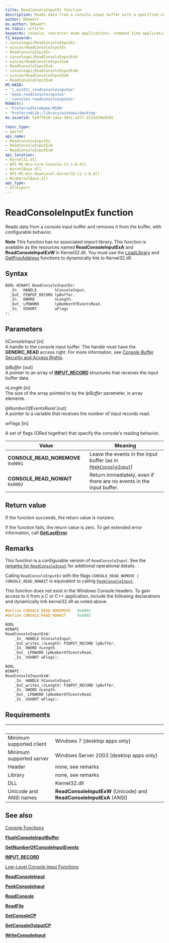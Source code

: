 ```yaml
---
title: ReadConsoleInputEx function
description: Reads data from a console input buffer with a specified set of flags and removes it from the buffer.
author: DHowett
ms.author: DHowett
ms.topic: article
keywords: console, character mode applications, command line applications, terminal applications, console api
f1_keywords:
- consoleapi/ReadConsoleInputEx
- wincon/ReadConsoleInputEx
- ReadConsoleInputEx
- consoleapi/ReadConsoleInputExA
- wincon/ReadConsoleInputExA
- ReadConsoleInputExA
- consoleapi/ReadConsoleInputExW
- wincon/ReadConsoleInputExW
- ReadConsoleInputExW
MS-HAID:
- '\_win32\_readconsoleinputex'
- 'base.readconsoleinputex'
- 'consoles.readconsoleinputex'
MSHAttr:
- 'PreferredSiteName:MSDN'
- 'PreferredLib:/library/windows/desktop'
ms.assetid: 5a9f7b18-cdea-4041-a377-5532d30e0105

topic_type:
- apiref
api_name:
- ReadConsoleInputEx
- ReadConsoleInputExA
- ReadConsoleInputExW
api_location:
- Kernel32.dll
- API-MS-Win-Core-Console-l1-1-0.dll
- KernelBase.dll
- API-MS-Win-DownLevel-Kernel32-l1-1-0.dll
- MinKernelBase.dll
api_type:
- DllExport
---
```


# ReadConsoleInputEx function

Reads data from a console input buffer and removes it from the buffer, with configurable behavior.

<div class="alert"><b>Note</b> This function has no associated import library. This function is available as the resources named <b>ReadConsoleInputExA</b> and <b>ReadConsoleInputExW</b> in Kernel32.dll. You must use the <a href="/windows/desktop/api/libloaderapi/nf-libloaderapi-loadlibrarya">LoadLibrary</a> and <a href="/windows/desktop/api/libloaderapi/nf-libloaderapi-getprocaddress">GetProcAddress</a> functions to dynamically link to Kernel32.dll.</div><div> </div>

## Syntax

```C
BOOL WINAPI ReadConsoleInputEx(
  _In_  HANDLE        hConsoleInput,
  _Out_ PINPUT_RECORD lpBuffer,
  _In_  DWORD         nLength,
  _Out_ LPDWORD       lpNumberOfEventsRead,
  _In_  USHORT        wFlags
);
```

## Parameters

*hConsoleInput* \[in\]  
A handle to the console input buffer. The handle must have the **GENERIC\_READ** access right. For more information, see [Console Buffer Security and Access Rights](console-buffer-security-and-access-rights.md).

*lpBuffer* \[out\]  
A pointer to an array of [**INPUT\_RECORD**](input-record-str.md) structures that receives the input buffer data.

*nLength* \[in\]  
The size of the array pointed to by the *lpBuffer* parameter, in array elements.

*lpNumberOfEventsRead* \[out\]  
A pointer to a variable that receives the number of input records read.

*wFlags* \[in\]

A set of flags (ORed together) that specify the console's reading behavior.

| Value | Meaning |
|-|-|
| **CONSOLE_READ_NOREMOVE** `0x0001` | Leave the events in the input buffer (as in [`PeekConsoleInput`](peekconsoleinput.md)) |
| **CONSOLE_READ_NOWAIT** `0x0002` | Return immediately, even if there are no events in the input buffer.

## Return value

If the function succeeds, the return value is nonzero.

If the function fails, the return value is zero. To get extended error information, call [**GetLastError**](/windows/win32/api/errhandlingapi/nf-errhandlingapi-getlasterror).

## Remarks

This function is a configurable version of `ReadConsoleInput`. See the [remarks for `ReadConsoleInput`](readconsoleinput.md) for additional operational details.

Calling `ReadConsoleInputEx` with the flags `CONSOLE_READ_NOMOVE | CONSOLE_READ_NOWAIT` is equivalent to calling [`PeekConsoleInput`](peekconsoleinput.md).

This function does not exist in the Windows Console headers. To gain access to it from a C or C++ application, include the following declarations and dynamically link kernel32.dll as noted above.

```c
#define CONSOLE_READ_NOREMOVE   0x0001
#define CONSOLE_READ_NOWAIT     0x0002

BOOL
WINAPI
ReadConsoleInputExA(
    _In_ HANDLE hConsoleInput,
    _Out_writes_(nLength) PINPUT_RECORD lpBuffer,
    _In_ DWORD nLength,
    _Out_ LPDWORD lpNumberOfEventsRead,
    _In_ USHORT wFlags);

BOOL
WINAPI
ReadConsoleInputExW(
    _In_ HANDLE hConsoleInput,
    _Out_writes_(nLength) PINPUT_RECORD lpBuffer,
    _In_ DWORD nLength,
    _Out_ LPDWORD lpNumberOfEventsRead,
    _In_ USHORT wFlags);
```

## Requirements

| &nbsp; | &nbsp; |
|-|-|
| Minimum supported client | Windows 7 \[desktop apps only\] |
| Minimum supported server | Windows Server 2003 \[desktop apps only\] |
| Header | none, see remarks |
| Library | none, see remarks |
| DLL | Kernel32.dll |
| Unicode and ANSI names | **ReadConsoleInputExW** (Unicode) and **ReadConsoleInputExA** (ANSI) |

## See also

[Console Functions](console-functions.md)

[**FlushConsoleInputBuffer**](flushconsoleinputbuffer.md)

[**GetNumberOfConsoleInputEvents**](getnumberofconsoleinputevents.md)

[**INPUT\_RECORD**](input-record-str.md)

[Low-Level Console Input Functions](low-level-console-input-functions.md)

[**ReadConsoleInput**](readconsoleinput.md)

[**PeekConsoleInput**](peekconsoleinput.md)

[**ReadConsole**](readconsole.md)

[**ReadFile**](/windows/win32/api/fileapi/nf-fileapi-readfile)

[**SetConsoleCP**](setconsolecp.md)

[**SetConsoleOutputCP**](setconsoleoutputcp.md)

[**WriteConsoleInput**](writeconsoleinput.md)
